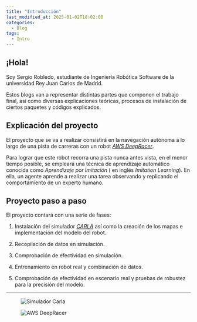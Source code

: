 ```yaml
---
title: "Introducción"
last_modified_at: 2025-01-02T18:02:00
categories:
  - Blog
tags:
  - Intro
---
```


## ¡Hola!

Soy Sergio Robledo, estudiante de Ingeniería Robótica Software de la universidad Rey Juan Carlos de Madrid.

Estos blogs van a representar distintas partes que componen el trabajo final, así como diversas explicaciones teóricas, procesos de instalación de ciertos paquetes y códigos explicados.

## Explicación del proyecto

El proyecto que se va a realizar consistirá en la navegación autónoma a lo largo de una pista de carreras con un robot [*AWS DeepRacer*](https://aws.amazon.com/es/deepracer/).

Para lograr que este robot recorra una pista nunca antes vista, en el menor tiempo posible, se empleará una técnica de aprendizaje automático conocida como *Aprendizaje por Imitación* ( en inglés *Imitation Learning*). En ella, un agente aprende a realizar una tarea observando y replicando el comportamiento de un experto humano.

## Proyecto paso a paso

El proyecto contará con una serie de fases:

1. Instalación del simulador [*CARLA*](https://carla.org/) así como la creación de los mapas e implementación del modelo del robot.

2. Recopilación de datos en simulación.

3. Comprobación de efectividad en simulación.

4. Entrenamiento en robot real y combinación de datos.

5. Comprobación de efectividad en escenario real y pruebas de robustez para la precisión del modelo.

--- 

<figure class="align-center" style="max-width: 100%">
  <img src="{{ site.url }}{{ site.baseurl }}/images/intro_images/carla.jpeg" alt="Simulador Carla">
</figure>

<figure class="align-center" style="max-width: 100%">
  <img src="{{ site.url }}{{ site.baseurl }}/images/intro_images/deepracer.jpg" alt="AWS DeepRacer">
</figure>